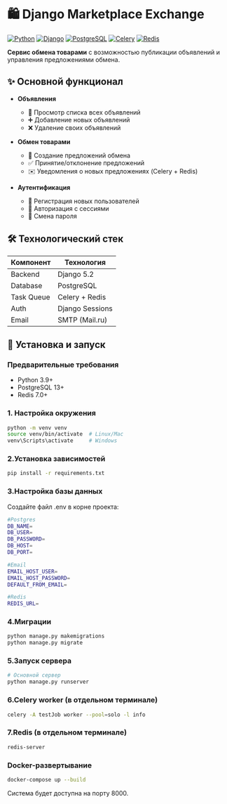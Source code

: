 # 🛍️ Django Marketplace Exchange

[![Python](https://img.shields.io/badge/Python-3.9+-blue.svg)](https://python.org)
[![Django](https://img.shields.io/badge/Django-5.2-brightgreen.svg)](https://djangoproject.com)
[![PostgreSQL](https://img.shields.io/badge/PostgreSQL-13+-blue.svg)](https://postgresql.org)
[![Celery](https://img.shields.io/badge/Celery-5.2-green.svg)](https://docs.celeryq.dev)
[![Redis](https://img.shields.io/badge/Redis-7.0-red.svg)](https://redis.io)

**Сервис обмена товарами** с возможностью публикации объявлений и управления предложениями обмена.

## ✨ Основной функционал

- **Объявления**
  - 📜 Просмотр списка всех объявлений
  - ➕ Добавление новых объявлений
  - ❌ Удаление своих объявлений

- **Обмен товарами**
  - 🔄 Создание предложений обмена
  - ✅ Принятие/отклонение предложений
  - ✉️ Уведомления о новых предложениях (Celery + Redis)

- **Аутентификация**
  - 👤 Регистрация новых пользователей
  - 🔐 Авторизация с сессиями
  - 🔄 Смена пароля

## 🛠 Технологический стек

| Компонент       | Технология       |
|----------------|------------------|
| Backend        | Django 5.2       |
| Database       | PostgreSQL       |
| Task Queue     | Celery + Redis   |
| Auth           | Django Sessions  |
| Email          | SMTP (Mail.ru)   |

## 🚀 Установка и запуск

### Предварительные требования
- Python 3.9+
- PostgreSQL 13+
- Redis 7.0+

### 1. Настройка окружения
```bash
python -m venv venv
source venv/bin/activate  # Linux/Mac
venv\Scripts\activate     # Windows
```
### 2.Установка зависимостей
```bash
pip install -r requirements.txt
```
### 3.Настройка базы данных
Создайте файл .env в корне проекта:
```bash
#Postgres
DB_NAME=
DB_USER=
DB_PASSWORD=
DB_HOST=
DB_PORT=

#Email
EMAIL_HOST_USER=
EMAIL_HOST_PASSWORD=
DEFAULT_FROM_EMAIL=

#Redis
REDIS_URL=
```
### 4.Миграции
```bash
python manage.py makemigrations
python manage.py migrate
```
### 5.Запуск сервера
```bash
# Основной сервер
python manage.py runserver
```
### 6.Celery worker (в отдельном терминале)
```bash
celery -A testJob worker --pool=solo -l info
```
### 7.Redis (в отдельном терминале)
```bash
redis-server
```
### Docker-развертывание
```bash
docker-compose up --build
```
Система будет доступна на порту 8000.
